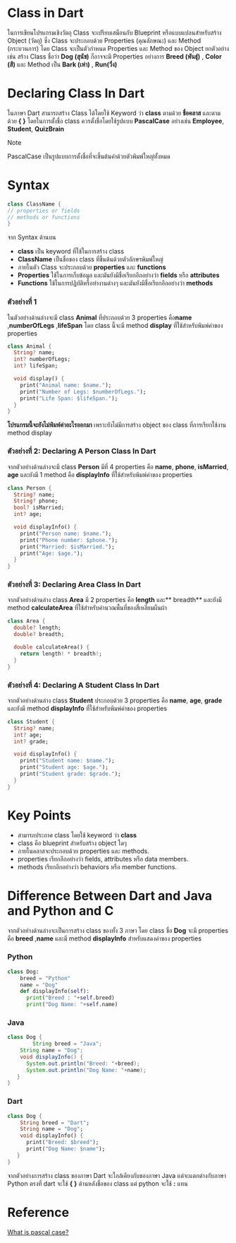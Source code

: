 
# Class in Dart
ในการเขียนโปรแกรมเชิงวัตถุ Class จะเปรียบเสมือนกับ Blueprint หรือแบบแปลนสำหรับสร้าง Object (วัตถุ) ซึ่ง Class จะประกอบด้วย Properties (คุณลักษณะ) และ Method (กระบวนการ) โดย Class จะเป็นตัวกำหนด Properties และ Method ของ Object ยกตัวอย่างเช่น สร้าง Class ชื่อว่า **Dog (สุนัข)** ก็อาจจะมี Properties อย่างการ **Breed (พันธุ์)** , **Color (สี)** และ Method เป็น  **Bark (เห่า)** , **Run(วิ่ง)**
 

# Declaring Class In Dart
ในภาษา Dart สามารถสร้าง Class ได้โดยใช้ Keyword ว่า **class** ตามด้วย **ชื่อคลาส** และตามด้วย **{ }** โดยในการตั้งชื่อ class ควรตั้งชื่อโดยใช้รูปแบบ **PascalCase** อย่างเช่น **Employee**,  **Student**,  **QuizBrain**
>[!NOTE]
>PascalCase เป็นรูปแบบการตั้งชื่อที่จะขึ้นต้นคำด้วยตัวพิมพ์ใหญ่ทั้งหมด

# Syntax
```dart
class ClassName {
// properties or fields
// methods or functions
}
```
จาก Syntax ด้านบน
- **class** เป็น keyword ที่ใช้ในการสร้าง class
- **ClassName** เป็นชื่อของ class ที่ขึ้นต้นด้วยตัวอักษรพิมพ์ใหญ่
- ภายในตัว Class จะประกอบด้วย **properties** และ **functions**
- **Properties** ใช้ในการเก็บข้อมูล และมันยังมีชื่อเรียกอีกอย่างว่า **fields**  หรือ **attributes**
- **Functions** ใช้ในการปฏิบัติหรือทำงานต่างๆ และมันยังมีชื่อเรียกอีกอย่างว่า  **methods**

### ตัวอย่างที่ 1
ในตัวอย่างด้านล่างจะมี class **Animal** ที่ประกอบด้วย 3 properties คือ**name** ,**numberOfLegs** ,**lifeSpan** โดย class นี้จะมี method **display** ที่ใช้สำหรับพิมพ์ค่าของ properties  
```dart
class Animal {
  String? name;
  int? numberOfLegs;
  int? lifeSpan;

  void display() {
    print("Animal name: $name.");
    print("Number of Legs: $numberOfLegs.");
    print("Life Span: $lifeSpan.");
  }
}
```
 
**โปรแกรมนี้จะยังไม่พิมพ์ค่าอะไรออกมา** เพราะยังไม่มีการสร้าง object ของ class ที่การเรียกใช้งาน method display

### ตัวอย่างที่ 2: Declaring A Person Class In Dart
จากตัวอย่างด้านล่างจะมี class **Person** มีที่ 4 properties คือ **name**,  **phone**,  **isMarried**, **age** และยังมี 1 method คือ **displayInfo** ที่ใช้สำหรับพิมพ์ค่าของ properties
```dart
class Person {
  String? name;
  String? phone;
  bool? isMarried;
  int? age;

  void displayInfo() {
    print("Person name: $name.");
    print("Phone number: $phone.");
    print("Married: $isMarried.");
    print("Age: $age.");
  }
}

```
### ตัวอย่างที่ 3: Declaring Area Class In Dart

จากตัวอย่างด้านล่าง class  **Area**  มี 2 properties คือ **length**  และ** breadth** และยังมี method **calculateArea** ที่ใช้สำหรับคำนวณพื้นที่ของสี่เหลี่ยมผืนผ้า


```dart
class Area {
  double? length;
  double? breadth;

  double calculateArea() {
    return length! * breadth!;
  }
}
```

### ตัวอย่างที่ 4: Declaring A Student Class In Dart

จากตัวอย่างด้านล่าง class   **Student**  ประกอบด้วย 3   properties คือ **name**,  **age**, **grade** และยังมี method **displayInfo** ที่ใช้สำหรับพิมพ์ค่าของ properties
```dart
class Student {
  String? name;
  int? age;
  int? grade;

  void displayInfo() {
    print("Student name: $name.");
    print("Student age: $age.");
    print("Student grade: $grade.");
  }
}
```
# Key Points

-   สามารถประกาศ class โดยใช้ keyword ว่า **class**
-   class คือ blueprint สำหรับสร้าง object ใดๆ
-   ภายในคลาสจะประกอบด้วย properties และ methods.
-   properties เรียกอีกอย่างว่า fields, attributes หรือ data members.
-   methods เรียกอีกอย่างว่า behaviors หรือ member functions.

# Difference Between Dart and Java and Python and C
จากตัวอย่างด้านล่างจะเป็นการสร้าง class ของทั้ง 3 ภาษา โดย class ชื่อ **Dog** จะมี properties คือ **breed** ,**name** และมี method **displayInfo** สำหรับแสดงค่าของ properties
### Python
```python
class Dog:
	breed = "Python"
	name = "Dog"
	def displayInfo(self):
	  print("Breed : "+self.breed)
	  print("Dog Name: "+self.name)  
```
### Java
```java
class Dog {
    	String breed = "Java";
	String name = "Dog";	
	void displayInfo() {
	  System.out.println("Breed: "+breed);
	  System.out.println("Dog Name: "+name);
   }
}
```
### Dart
```dart
class Dog {
	String breed = "Dart";
	String name = "Dog";	
	void displayInfo() {
	  print("Breed: $breed");
	  print("Dog Name: $name");
   }
}
```
<!---
### C
```c
class Student{
	String breed = "Dart";
	String name = "Dog";
	void displayInfo(){
		printf(...);
		printf(...);
	}
};
```
-->
จากตัวอย่างการสร้าง class ของภาษา Dart จะใกล้เคียงกับของภาษา Java แต่จะแตกต่างกับภาษา Python ตรงที่ dart จะใช้ **{ }** ด้านหลังชื่อของ class แต่ python จะใช้ **:** แทน

# Reference
[What is pascal case?](https://www.theserverside.com/definition/Pascal-case)


